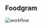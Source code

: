 ## Foodgram

![workflow](https://github.com/memphis94/foodgram-project-react/actions/workflows/foodgram_project_workflow.yml/badge.svg)
